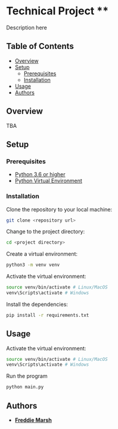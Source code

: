 # Technical Project **
Description here


## Table of Contents
- [Overview](#overview)
- [Setup](#setup)
  - [Prerequisites](#prerequisites)
  - [Installation](#installation)
- [Usage](#usage)
- [Authors](#authors)
## Overview
TBA
## Setup
### Prerequisites
- [Python 3.6 or higher](https://www.python.org/downloads/)
- [Python Virtual Environment](https://docs.python.org/3/library/venv.html)
### Installation
Clone the repository to your local machine:
```bash
git clone <repository url>
```
Change to the project directory:
```bash
cd <project directory>
```
Create a virtual environment:
```bash
python3 -m venv venv
```
Activate the virtual environment:
```bash
source venv/bin/activate # Linux/MacOS
venv\Scripts\activate # Windows
```
Install the dependencies:
```bash
pip install -r requirements.txt
```
## Usage
Activate the virtual environment:
```bash
source venv/bin/activate # Linux/MacOS
venv\Scripts\activate # Windows
```
Run the program
```bash
python main.py
```
## Authors

- [**Freddie Marsh**](hb20788@bristol.ac.uk)

